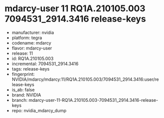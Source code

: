 # mdarcy-user 11 RQ1A.210105.003 7094531_2914.3416 release-keys
- manufacturer: nvidia
- platform: tegra
- codename: mdarcy
- flavor: mdarcy-user
- release: 11
- id: RQ1A.210105.003
- incremental: 7094531_2914.3416
- tags: release-keys
- fingerprint: NVIDIA/mdarcy/mdarcy:11/RQ1A.210105.003/7094531_2914.3416:user/release-keys
- is_ab: false
- brand: NVIDIA
- branch: mdarcy-user-11-RQ1A.210105.003-7094531_2914.3416-release-keys
- repo: nvidia_mdarcy_dump
